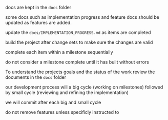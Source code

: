 docs are kept in the `docs` folder

some docs such as implementation progress and feature docs should be updated as features are added.

update the `docs/IMPLEMENTATION_PROGRESS.md` as items are completed

build the project after change sets to make sure the changes are valid

complete each item within a milestone sequentially 

do not consider a milestone complete until it has built without errors

To understand the projects goals and the status of the work review the documents in the `docs` folder

our development process will a big cycle (working on milestones) followed by small cycle (reviewing and refining the implementation)

we will commit after each big and small cycle

do not remove features unless specificly instructed to